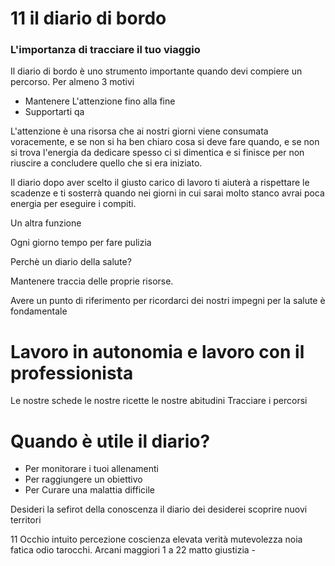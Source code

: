 # 11 il diario di bordo

### L'importanza di tracciare il tuo viaggio

Il diario di bordo è uno strumento importante quando devi compiere un percorso. 
Per almeno 3 motivi

 - Mantenere L'attenzione fino alla fine
 - Supportarti qa

L'attenzione è una risorsa che ai nostri giorni viene consumata voracemente, e se non si ha ben chiaro cosa si deve fare quando, e se non si trova l'energia da dedicare spesso ci si dimentica e si finisce per non riuscire a concludere quello che si era iniziato.

Il diario dopo aver scelto il giusto carico di lavoro ti aiuterà 
a rispettare le scadenze e ti sosterrà quando nei giorni in cui sarai molto stanco avrai poca energia per eseguire i compiti.

Un altra funzione
 
Ogni giorno tempo per fare pulizia

Perchè un diario della salute?

Mantenere traccia delle proprie risorse.




Avere un punto di riferimento per ricordarci dei nostri impegni per la salute è fondamentale

# Lavoro in autonomia e lavoro con il professionista

Le nostre schede 
le nostre ricette 
le nostre abitudini
Tracciare i percorsi


# Quando è utile il diario?


- Per monitorare i tuoi allenamenti 
- Per raggiungere un obiettivo
- Per Curare una malattia difficile




Desideri la sefirot della conoscenza il diario dei desiderei scoprire nuovi territori


11 Occhio intuito percezione coscienza elevata verità mutevolezza noia fatica odio tarocchi. Arcani maggiori 1 a 22 matto  giustizia -
<!--stackedit_data:
eyJoaXN0b3J5IjpbLTMyNTAwOTkyNyw2OTkxMDAxMDUsMTkwOT
EyODU5MSwxMjgyODQyMjMwXX0=
-->